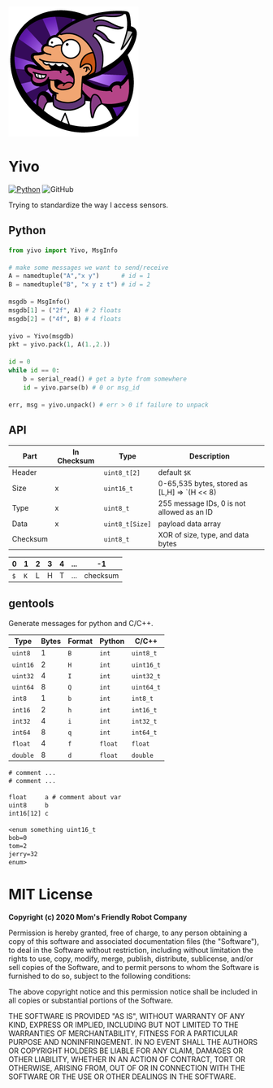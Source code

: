 ![](https://raw.githubusercontent.com/MomsFriendlyRobotCompany/yivo/main/docs/yivo.png)

# Yivo

[![Python](https://github.com/MomsFriendlyRobotCompany/yivo/actions/workflows/python.yaml/badge.svg)](https://github.com/MomsFriendlyRobotCompany/yivo/actions/workflows/python.yaml)
![GitHub](https://img.shields.io/github/license/MomsFriendlyRobotCompany/yivo)

Trying to standardize the way I access sensors.

## Python

```python
from yivo import Yivo, MsgInfo

# make some messages we want to send/receive
A = namedtuple("A","x y")      # id = 1
B = namedtuple("B", "x y z t") # id = 2

msgdb = MsgInfo()
msgdb[1] = ("2f", A) # 2 floats
msgdb[2] = ("4f", B) # 4 floats

yivo = Yivo(msgdb)
pkt = yivo.pack(1, A(1.,2.))

id = 0
while id == 0:
    b = serial_read() # get a byte from somewhere
    id = yivo.parse(b) # 0 or msg_id

err, msg = yivo.unpack() # err > 0 if failure to unpack
```

## API

| Part     | In Checksum | Type  | Description |
|----------|-------------|-------|-------------|
| Header   |   | `uint8_t[2]`    | default `$K` |
| Size     | x | `uint16_t`      | 0-65,535 bytes, stored as [L,H] => `(H << 8) | L` |
| Type     | x | `uint8_t`       | 255 message IDs, 0 is not allowed as an ID |
| Data     | x | `uint8_t[Size]` | payload data array |
| Checksum |   | `uint8_t`       | XOR of size, type, and data bytes |

| 0 | 1 | 2 | 3 | 4 | ... | -1 |
|---|---|---|---|---|-----|----|
|`$`|`K`| L | H | T | ... | checksum |

## gentools

Generate messages for python and C/C++.

| Type     | Bytes | Format | Python | C/C++ |
|----------|---|-----|-------|---------------|
| `uint8`  | 1 | `B` | `int` | `uint8_t`
| `uint16` | 2 | `H` | `int` | `uint16_t`
| `uint32` | 4 | `I` | `int` | `uint32_t`
| `uint64` | 8 | `Q` | `int` | `uint64_t`
| `int8`   | 1 | `b` | `int` | `int8_t`
| `int16`  | 2 | `h` | `int` | `int16_t`
| `int32`  | 4 | `i` | `int` | `int32_t`
| `int64`  | 8 | `q` | `int` | `int64_t`
| `float`  | 4 | `f` | `float` | `float`
| `double` | 8 | `d` | `float` | `double`


```
# comment ...
# comment ...

float     a # comment about var
uint8     b
int16[12] c

<enum something uint16_t
bob=0
tom=2
jerry=32
enum>
```


# MIT License

**Copyright (c) 2020 Mom's Friendly Robot Company**

Permission is hereby granted, free of charge, to any person obtaining a copy
of this software and associated documentation files (the "Software"), to deal
in the Software without restriction, including without limitation the rights
to use, copy, modify, merge, publish, distribute, sublicense, and/or sell
copies of the Software, and to permit persons to whom the Software is
furnished to do so, subject to the following conditions:

The above copyright notice and this permission notice shall be included in all
copies or substantial portions of the Software.

THE SOFTWARE IS PROVIDED "AS IS", WITHOUT WARRANTY OF ANY KIND, EXPRESS OR
IMPLIED, INCLUDING BUT NOT LIMITED TO THE WARRANTIES OF MERCHANTABILITY,
FITNESS FOR A PARTICULAR PURPOSE AND NONINFRINGEMENT. IN NO EVENT SHALL THE
AUTHORS OR COPYRIGHT HOLDERS BE LIABLE FOR ANY CLAIM, DAMAGES OR OTHER
LIABILITY, WHETHER IN AN ACTION OF CONTRACT, TORT OR OTHERWISE, ARISING FROM,
OUT OF OR IN CONNECTION WITH THE SOFTWARE OR THE USE OR OTHER DEALINGS IN THE
SOFTWARE.
